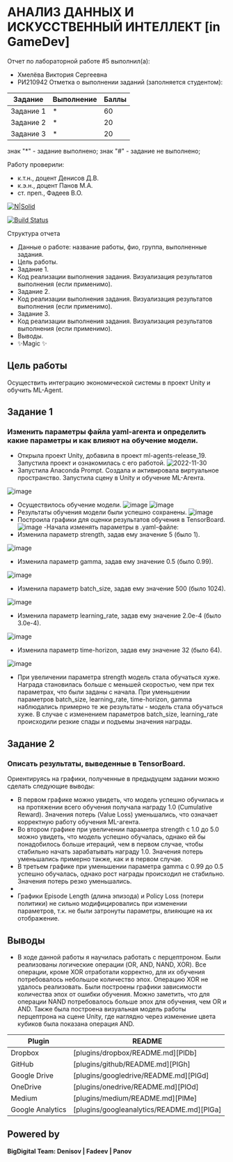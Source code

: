 # АНАЛИЗ ДАННЫХ И ИСКУССТВЕННЫЙ ИНТЕЛЛЕКТ [in GameDev]
Отчет по лабораторной работе #5 выполнил(а):
- Хмелёва Виктория Сергеевна
- РИ210942
Отметка о выполнении заданий (заполняется студентом):

| Задание | Выполнение | Баллы |
| ------ | ------ | ------ |
| Задание 1 | * | 60 |
| Задание 2 | * | 20 |
| Задание 3 | * | 20 |

знак "*" - задание выполнено; знак "#" - задание не выполнено;

Работу проверили:
- к.т.н., доцент Денисов Д.В.
- к.э.н., доцент Панов М.А.
- ст. преп., Фадеев В.О.

[![N|Solid](https://cldup.com/dTxpPi9lDf.thumb.png)](https://nodesource.com/products/nsolid)

[![Build Status](https://travis-ci.org/joemccann/dillinger.svg?branch=master)](https://travis-ci.org/joemccann/dillinger)

Структура отчета

- Данные о работе: название работы, фио, группа, выполненные задания.
- Цель работы.
- Задание 1.
- Код реализации выполнения задания. Визуализация результатов выполнения (если применимо).
- Задание 2.
- Код реализации выполнения задания. Визуализация результатов выполнения (если применимо).
- Задание 3.
- Код реализации выполнения задания. Визуализация результатов выполнения (если применимо).
- Выводы.
- ✨Magic ✨

## Цель работы
Осуществить интеграцию экономической системы в проект Unity и обучить ML-Agent.

## Задание 1
### Изменить параметры файла yaml-агента и определить какие параметры и как влияют на обучение модели.

- Открыла проект Unity, добавила в проект ml-agents-release_19. Запустила проект и ознакомилась с его работой.
![2022-11-30](https://user-images.githubusercontent.com/106344305/204775937-e355d2c8-4f01-4033-b1fa-ce9408654b8d.png)
- Запустила Anaconda Prompt. Создала и активировала виртуальное пространство. Запустила сцену в Unity и обучение ML-Агента.

![image](https://user-images.githubusercontent.com/106344305/204784917-95bb790a-3a03-417d-8916-86edfe810bf9.png)

- Осуществилось обучение модели.
![image](https://user-images.githubusercontent.com/106344305/204785845-656358bb-8178-44df-9b14-a09838596079.png)
![image](https://user-images.githubusercontent.com/106344305/204788606-3ffbd2d9-ccf8-4d73-bd55-b9f99f164833.png)
- Результаты обучения модели были успешно сохранены.
![image](https://user-images.githubusercontent.com/106344305/204788741-e630ffd7-8303-40d8-8693-abd4769c238e.png)
- Построила графики для оценки результатов обучения в TensorBoard.
![image](https://user-images.githubusercontent.com/106344305/204803703-d7b4bafb-45f5-4cfc-906d-bbec0d735750.png)
-Начала изменять параметры в .yaml-файле:
- Изменила параметр strength, задав ему значение 5 (было 1).

![image](https://user-images.githubusercontent.com/106344305/204804341-929d9fbf-e3bc-49e2-8272-4661726b4142.png)

- Изменила параметр gamma, задав ему значение 0.5 (было 0.99).

![image](https://user-images.githubusercontent.com/106344305/204833420-3a9b330f-85e5-43fb-b2da-ab2594f6ca98.png)


- Изменила параметр batch_size, задав ему значение 500 (было 1024).

![image](https://user-images.githubusercontent.com/106344305/204811911-a42f881b-83dc-4790-9e4d-54cb0aac006a.png)

- Изменила параметр learning_rate, задав ему значение 2.0e-4 (было 3.0e-4).

![image](https://user-images.githubusercontent.com/106344305/204814033-ec1538cf-1dc2-480f-9a0f-344d456e3217.png)

- Изменила параметр time-horizon, задав ему значение 32 (было 64).

![image](https://user-images.githubusercontent.com/106344305/204816256-4c062519-ca3c-4034-acb2-adfe7f98b7cd.png)

- При увеличении параметра strength модель стала обучаться хуже. Награда становилась больше с меньшей скоростью, чем при тех параметрах, что были заданы с начала. При уменьшении параметров batch_size, learning_rate, time-horizon, gamma наблюдались примерно те же результаты - модель стала обучаться хуже. В случае с изменением параметров batch_size, learning_rate происходили резкие спады и подъемы значения награды.

## Задание 2
### Описать результаты, выведенные в TensorBoard. 
Ориентируясь на графики, полученные в предыдущем задании можно сделать следующие выводы:
- В первом графике можно увидеть, что модель успешно обучилась и на протяжении всего обучения получала награду 1.0 (Cumulative Reward). Значения потерь (Value Loss) уменьшались, что означает корректную работу обучения ML-агента.
- Во втором графике при увеличении параметра strength с 1.0 до 5.0 можно увидеть, что модель успешно обучалась, однако ей бы понадобилось больше итераций, чем в первом случае, чтобы стабильно начать зарабатывать награду 1.0. Значения потерь уменьшались примерно также, как и в первом случае.
- В третьем графике при уменьшении параметра gamma с 0.99 до 0.5 успешно обучалась, однако рост награды происходил не стабильно. Значения потерь резко уменьшались.
- 
- Графики Episode Length (длина эпизода) и Policy Loss (потери политики) не сильно модифицировались при изменении параметров, т.к. не были затронуты параметры, влияющие на их отображение. 



## Выводы

- В ходе данной работы я научилась работать с перцептроном. Были реализованы логические операции (OR, AND, NAND, XOR). Все операции, кроме XOR отработали корректно, для их обучения потребовалось небольшое количество эпох. Операцию XOR не удалось реализовать. Были построены графики зависимости количества эпох от ошибки обучения. Можно заметить, что для операции NAND потребовалось больше эпох для обучения, чем OR и AND. Также была построена визуальная модель работы перцептрона на сцене Unity, где наглядно через изменение цвета кубиков была показана операция AND.


| Plugin | README |
| ------ | ------ |
| Dropbox | [plugins/dropbox/README.md][PlDb] |
| GitHub | [plugins/github/README.md][PlGh] |
| Google Drive | [plugins/googledrive/README.md][PlGd] |
| OneDrive | [plugins/onedrive/README.md][PlOd] |
| Medium | [plugins/medium/README.md][PlMe] |
| Google Analytics | [plugins/googleanalytics/README.md][PlGa] |

## Powered by

**BigDigital Team: Denisov | Fadeev | Panov**
